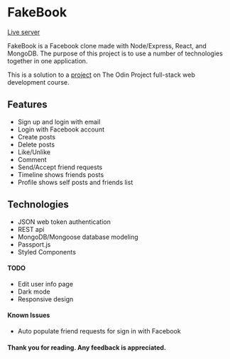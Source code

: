# FakeBook

[Live server](https://chrisnotthere.github.io/fakebook/login)

FakeBook is a Facebook clone made with Node/Express, React, and MongoDB. The purpose of this project is to use a number of technologies together in one application.

This is a solution to a [project](https://www.theodinproject.com/paths/full-stack-javascript/courses/nodejs/lessons/odin-book) on The Odin Project full-stack web development course.

## Features ##
* Sign up and login with email
* Login with Facebook account
* Create posts
* Delete posts
* Like/Unlike
* Comment
* Send/Accept friend requests
* Timeline shows friends posts
* Profile shows self posts and friends list

## Technologies ##
* JSON web token authentication
* REST api
* MongoDB/Mongoose database modeling
* Passport.js
* Styled Components


#### TODO ####
* Edit user info page
* Dark mode
* Responsive design

#### Known Issues ####
* Auto populate friend requests for sign in with Facebook

#### Thank you for reading. Any feedback is appreciated. ####
